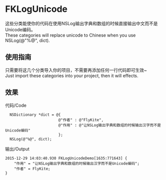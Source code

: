 # FKLogUnicode
这些分类能使你的代码在使用NSLog输出字典和数组的时候直接输出中文而不是Unicode编码。  
These categories will replace unicode to Chinese when you use NSLog(@"%@", dict).

使用指南
---
只需要将这几个分类导入你的项目，不需要再添加任何一行代码即可生效~  
Just import these categories into your project, then it will effects.

效果
---
代码/Code
```
  NSDictionary *dict = @{
                        @"作者" : @"FlyKite",
                        @"作用" : @"让NSLog输出字典和数组的时候输出汉字而不是Unicode编码"
                        };
  NSLog(@"%@", dict);
```
输出/Output
```
2015-12-29 14:03:40.930 FKLogUnicodeDemo[1635:771643] {
    "作用" = "让NSLog输出字典和数组的时候输出汉字而不是Unicode编码";
    "作者" = FlyKite;
}
```
